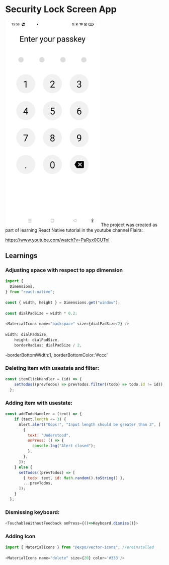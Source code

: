 # Security Lock Screen App

<img width="300px" src="lockscreenapp-screenshot.jpg" alt="image_name png" />
The project was created as part of learning React Native tutorial in the youtube channel Flaira:

https://www.youtube.com/watch?v=PaRyx0CUTnI


## Learnings

### Adjusting space with respect to app dimension
```js
import {
  Dimensions,
} from "react-native";

const { width, height } = Dimensions.get("window");

const dialPadSize = width * 0.2;

<MaterialIcons name="backspace" size={dialPadSize/2} />

width: dialPadSize,
    height: dialPadSize,
    borderRadius: dialPadSize / 2,
```

-borderBottomWidth:1, borderBottomColor:'#ccc'

### Deleting item with usestate and filter:

```js
const itemClickHandler = (id) => {
    setTodos((prevTodos) => prevTodos.filter((todo) => todo.id != id));
  };
```

### Adding item with usestate:

```js
const addTodoHandler = (text) => {
    if (text.length <= 3) {
      Alert.alert("Oops!", "Input length should be greater than 3", [
        {
          text: "Understood",
          onPress: () => {
            console.log("Alert closed");
          },
        },
      ]);
    } else {
      setTodos((prevTodos) => [
        { todo: text, id: Math.random().toString() },
        ...prevTodos,
      ]);
    }
  };
```
### Dismissing keyboard:

```js
<TouchableWithoutFeedback onPress={()=>Keyboard.dismiss()}>
```

### Adding Icon

```js
import { MaterialIcons } from "@expo/vector-icons"; //preinstalled

<MaterialIcons name="delete" size={20} color='#333'/>
```
